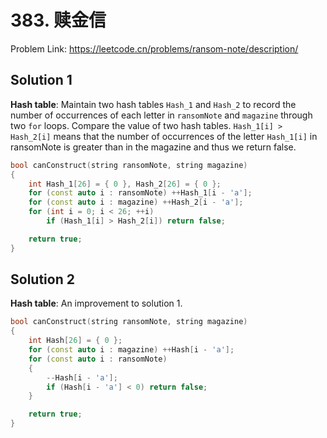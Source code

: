 # 383. 赎金信

Problem Link: https://leetcode.cn/problems/ransom-note/description/

## Solution 1

**Hash table**: Maintain two hash tables `Hash_1` and `Hash_2` to record the number of occurrences of each letter in `ransomNote` and `magazine` through two `for` loops. Compare the value of two hash tables. `Hash_1[i] > Hash_2[i]` means that the number of occurrences of the letter `Hash_1[i]` in ransomNote is greater than in the magazine and thus we return false.

```cpp
bool canConstruct(string ransomNote, string magazine)
{
    int Hash_1[26] = { 0 }, Hash_2[26] = { 0 };
    for (const auto i : ransomNote) ++Hash_1[i - 'a'];
    for (const auto i : magazine) ++Hash_2[i - 'a'];
    for (int i = 0; i < 26; ++i)
        if (Hash_1[i] > Hash_2[i]) return false;

    return true;
}
```

## Solution 2

**Hash table**: An improvement to solution 1.

```cpp
bool canConstruct(string ransomNote, string magazine)
{
    int Hash[26] = { 0 };
    for (const auto i : magazine) ++Hash[i - 'a'];
    for (const auto i : ransomNote)
    {
        --Hash[i - 'a'];
        if (Hash[i - 'a'] < 0) return false;
    }

    return true;
}
```
